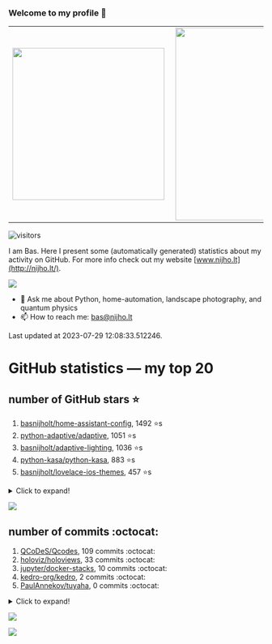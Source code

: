 ### Welcome to my profile 👋

<center>
  <table>
    <tr>
        <td><img width="300px" align="left" src="https://github-readme-stats.vercel.app/api/top-langs/?username=basnijholt&hide=TeX,Jupyter%20Notebook&layout=compact&theme=radical" /></td>
        <td><img align='right' src="https://github-readme-stats.vercel.app/api?username=basnijholt&show_icons=true&theme=radical" width="380"></td>
    </tr>
  </table>
</center>

![visitors](https://visitor-badge.glitch.me/badge?page_id=basnijholt.visitor-badge)

I am Bas. Here I present some (automatically generated) statistics about my activity on GitHub. For more info check out my website [www.nijho.lt](http://nijho.lt/).

![](https://www.nijho.lt/authors/admin/avatar_hu9e60e4b9bc120dfb6a666009f2878da6_182107_250x250_fill_q90_lanczos_center.jpg)

- 💬 Ask me about Python, home-automation, landscape photography, and quantum physics
- 📫 How to reach me: bas@nijho.lt

Last updated at 2023-07-29 12:08:33.512246.

# GitHub statistics — my top 20

## number of GitHub stars ⭐️

1. [basnijholt/home-assistant-config](https://github.com/basnijholt/home-assistant-config/), 1492 ⭐️s
2. [python-adaptive/adaptive](https://github.com/python-adaptive/adaptive/), 1051 ⭐️s
3. [basnijholt/adaptive-lighting](https://github.com/basnijholt/adaptive-lighting/), 1036 ⭐️s
4. [python-kasa/python-kasa](https://github.com/python-kasa/python-kasa/), 883 ⭐️s
5. [basnijholt/lovelace-ios-themes](https://github.com/basnijholt/lovelace-ios-themes/), 457 ⭐️s
<details><summary>Click to expand!</summary>

6. [basnijholt/lovelace-ios-dark-mode-theme](https://github.com/basnijholt/lovelace-ios-dark-mode-theme/), 417 ⭐️s
7. [basnijholt/miflora](https://github.com/basnijholt/miflora/), 358 ⭐️s
8. [basnijholt/rsync-time-machine.py](https://github.com/basnijholt/rsync-time-machine.py/), 331 ⭐️s
9. [topocm/topocm_content](https://github.com/topocm/topocm_content/), 242 ⭐️s
10. [basnijholt/home-assistant-streamdeck-yaml](https://github.com/basnijholt/home-assistant-streamdeck-yaml/), 128 ⭐️s
11. [basnijholt/home-assistant-macbook-touch-bar](https://github.com/basnijholt/home-assistant-macbook-touch-bar/), 92 ⭐️s
12. [kwant-project/kwant](https://github.com/kwant-project/kwant/), 76 ⭐️s
13. [basnijholt/markdown-code-runner](https://github.com/basnijholt/markdown-code-runner/), 73 ⭐️s
14. [basnijholt/home-assistant-streamdeck-yaml-addon](https://github.com/basnijholt/home-assistant-streamdeck-yaml-addon/), 47 ⭐️s
15. [basnijholt/aiokef](https://github.com/basnijholt/aiokef/), 30 ⭐️s
16. [basnijholt/thesis-cover](https://github.com/basnijholt/thesis-cover/), 25 ⭐️s
17. [basnijholt/instacron](https://github.com/basnijholt/instacron/), 20 ⭐️s
18. [basnijholt/adaptive-scheduler](https://github.com/basnijholt/adaptive-scheduler/), 17 ⭐️s
19. [basnijholt/addon-otmonitor](https://github.com/basnijholt/addon-otmonitor/), 15 ⭐️s
20. [kwant-project/kwant-tutorial-2016](https://github.com/kwant-project/kwant-tutorial-2016/), 13 ⭐️s

</details>

![](https://github.com/basnijholt/basnijholt/raw/main/stars_over_time.png)

## number of commits :octocat:

1. [QCoDeS/Qcodes](https://github.com/QCoDeS/Qcodes/), 109 commits :octocat:
2. [holoviz/holoviews](https://github.com/holoviz/holoviews/), 33 commits :octocat:
3. [jupyter/docker-stacks](https://github.com/jupyter/docker-stacks/), 10 commits :octocat:
4. [kedro-org/kedro](https://github.com/kedro-org/kedro/), 2 commits :octocat:
5. [PaulAnnekov/tuyaha](https://github.com/PaulAnnekov/tuyaha/), 0 commits :octocat:
<details><summary>Click to expand!</summary>

6. [conda-forge/conda-forge-build-setup-feedstock](https://github.com/conda-forge/conda-forge-build-setup-feedstock/), 0 commits :octocat:
7. [basnijholt/instacron](https://github.com/basnijholt/instacron/), 0 commits :octocat:
8. [dotnet/docs](https://github.com/dotnet/docs/), 0 commits :octocat:
9. [kwant-project/testing](https://github.com/kwant-project/testing/), 0 commits :octocat:
10. [sphinx-contrib/napoleon](https://github.com/sphinx-contrib/napoleon/), 0 commits :octocat:
11. [basnijholt/nijho.lt](https://github.com/basnijholt/nijho.lt/), 0 commits :octocat:
12. [basnijholt/shortjunction](https://github.com/basnijholt/shortjunction/), 0 commits :octocat:
13. [conda-forge/ipyparallel-feedstock](https://github.com/conda-forge/ipyparallel-feedstock/), 0 commits :octocat:
14. [numpy/numpy](https://github.com/numpy/numpy/), 0 commits :octocat:
15. [madsbk/lrcloud](https://github.com/madsbk/lrcloud/), 0 commits :octocat:
16. [wowchemy/starter-hugo-academic](https://github.com/wowchemy/starter-hugo-academic/), 0 commits :octocat:
17. [basnijholt/thesis](https://github.com/basnijholt/thesis/), 0 commits :octocat:
18. [python-kasa/python-kasa](https://github.com/python-kasa/python-kasa/), 0 commits :octocat:
19. [conda-forge/adaptive-scheduler-feedstock](https://github.com/conda-forge/adaptive-scheduler-feedstock/), 0 commits :octocat:
20. [synesthesiam/hassio-addons](https://github.com/synesthesiam/hassio-addons/), 0 commits :octocat:

</details>

![](https://github.com/basnijholt/basnijholt/raw/main/commits_per_hour.png)

![](https://github.com/basnijholt/basnijholt/raw/main/commits_per_weekday.png)

